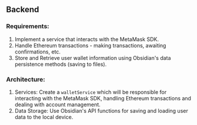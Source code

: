 ## Backend

### Requirements:
1. Implement a service that interacts with the MetaMask SDK.
2. Handle Ethereum transactions - making transactions, awaiting confirmations, etc.
3. Store and Retrieve user wallet information using Obsidian's data persistence methods (saving to files).

### Architecture:
1. Services: Create a `walletService` which will be responsible for interacting with the MetaMask SDK, handling Ethereum transactions and dealing with account management.
2. Data Storage: Use Obsidian's API functions for saving and loading user data to the local device. 